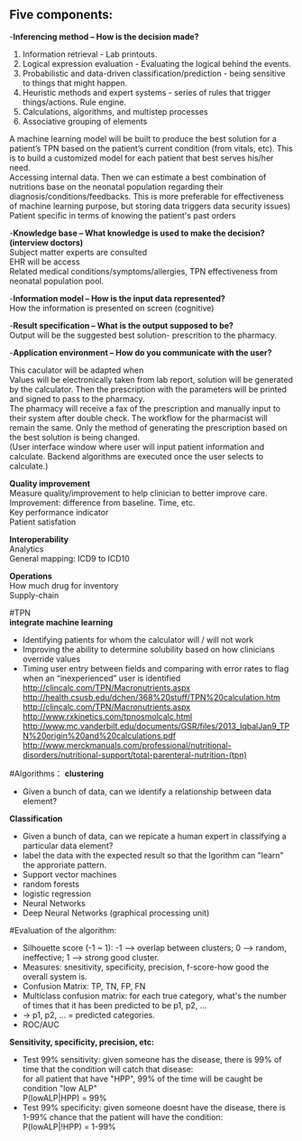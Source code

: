 Five components:  
-  
-**Inferencing method – How is the decision made?**    
1. Information retrieval	- Lab printouts.   
2. Logical expression evaluation - Evaluating the logical behind the events.  
3. Probabilistic and data-driven classification/prediction - being sensitive to things that might happen.  
4. Heuristic methods and expert systems - series of rules that trigger things/actions. Rule engine.   
5. Calculations, algorithms, and multistep processes	  
6. Associative grouping of elements  

A machine learning model will be built to produce the best solution for a patient’s TPN based on the patient’s current condition (from vitals, etc). This is to build a customized model for each patient that best serves his/her need.  
Accessing internal data. Then we can estimate a best combination of nutritions base on the neonatal population regarding their diagnosis/conditions/feedbacks. This is more preferable for effectiveness of machine learning purpose, but storing data triggers data security issues)    
Patient specific in terms of knowing the patient's past orders  

-**Knowledge base – What knowledge is used to make the decision? (interview doctors)**  
Subject matter experts are consulted  
EHR will be access  
Related medical conditions/symptoms/allergies, TPN effectiveness from neonatal population pool.  
        	
-**Information model – How is the input data represented?**	  
How the information is presented on screen (cognitive)          
	
 
-**Result specification – What is the output supposed to be?**            	
Output will be the suggested best solution- prescrition to the pharmacy.  
 
-**Application environment – How do you communicate with the user?**  

This caculator will be adapted when   
Values will be electronically taken from lab report, solution will be generated by the calculator. Then the prescription with the parameters will be printed and signed to pass to the pharmacy.  
The pharmacy will receive a fax of the prescription and manually input to their system after double check. The workflow for the pharmacist will remain the same. Only the method of generating the prescription based on the best solution is being changed.   
(User interface window where user will input patient information and calculate. Backend algorithms are executed once the user selects to calculate.)  
 
**Quality improvement**  
Measure quality/improvement to help clinician to better improve care.  
Improvement: difference from baseline.  Time, etc.  
Key performance indicator  
Patient satisfation  

**Interoperability**  
Analytics  
General mapping: ICD9 to ICD10  

**Operations**  
How much drug for inventory  
Supply-chain  


#TPN  
**integrate machine learning**  
- Identifying patients for whom the calculator will / will not work	 
- Improving the ability to determine solubility based on how clinicians override values	
- Timing user entry between fields and comparing with error rates to flag when an “inexperienced” user is identified	
http://clincalc.com/TPN/Macronutrients.aspx  
http://health.csusb.edu/dchen/368%20stuff/TPN%20calculation.htm  
http://clincalc.com/TPN/Macronutrients.aspx  
http://www.rxkinetics.com/tpnosmolcalc.html  
http://www.mc.vanderbilt.edu/documents/GSR/files/2013_IqbalJan9_TPN%20origin%20and%20calculations.pdf  
http://www.merckmanuals.com/professional/nutritional-disorders/nutritional-support/total-parenteral-nutrition-(tpn)  

#Algorithms： 
**clustering**  
- Given a bunch of data, can we identify a relationship between data element?  

**Classification**  
- Given a bunch of data, can we repicate a human expert in classifying a particular data element?  
- label the data with the expected result so that the lgorithm can "learn" the approriate pattern.  
- Support vector machines  
- random forests  
- logistic regression  
- Neural Networks  
- Deep Neural Networks  (graphical processing unit)  


#Evaluation of the algorithm:   
- Silhouette score (-1 ~ 1): -1 --> overlap between clusters; 0 --> random, ineffective; 1 --> strong good cluster.  
- Measures: snesitivity, specificity, precision, f-score-how good the overall system is.  
- Confusion Matrix: TP, TN, FP, FN  
- Multiclass confusion matrix: for each true category, what's the number of times that it has been predicted to be p1, p2, ...  
- -> p1, p2, ... = predicted categories.  
- ROC/AUC  


**Sensitivity, specificity, precision, etc:**  
- Test 99% sensitivity: given someone has the disease, there is 99% of time that the condition will catch that disease:  
	for all patient that have "HPP", 99% of the time will be caught be condition "low ALP"  
	P(lowALP|HPP) = 99%  
- Test 99% specificity: given someone doesnt have the disease, there is 1-99% chance that the patient will have the condition:  
	P(lowALP|!HPP) = 1-99%  




